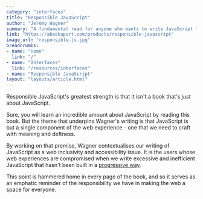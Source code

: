 ```yaml
---
category: "interfaces"
title: "Responsible JavaScript"
author: "Jeremy Wagner"
summary: "A fundamental read for anyone who wants to write JavaScript that's underpinned by resiliency, empathy and inclusivity."
link: "https://abookapart.com/products/responsible-javascript"
image_url: "responsible-js.jpg"
breadcrumbs:
- name: "Home"
  link: "/"
- name: "Interfaces"
  link: "/resources/interfaces"
- name: "Responsible JavaScript"
layout: "layouts/article.html"
---
```


Responsible JavaScript's greatest strength is that it isn't a book that's _just_ about JavaScript.

Sure, you will learn an incredible amount about JavaScript by reading this book. But the theme that underpins Wagner's writing is that JavaScript is but a single component of the web experience - one that we need to craft with meaning and deftness.

By working on that premise, Wagner contextualises our writing of JavaScript as a web inclusivity and accessibility issue. It is the users whose web experiences are compromised when we write excessive and inefficient JavaScript that hasn't been built in a [progressive way](https://www.gov.uk/service-manual/technology/using-progressive-enhancement).

This point is hammered home in every page of the book, and so it serves as an emphatic reminder of the responsibility we have in making the web a space for everyone.
